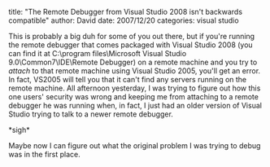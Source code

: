 
title: "The Remote Debugger from Visual Studio 2008 isn't backwards compatible"
author: David
date: 2007/12/20
categories: visual studio

This is probably a big duh for some of you out there, but if you're running the remote debugger that comes packaged with Visual Studio 2008 (you can find it at C:\program files\Microsoft Visual Studio 9.0\Common7\IDE\Remote Debugger) on a remote machine and you try to *attach* to that remote machine using Visual Studio 2005, you'll get an error. In fact, VS2005 will tell you that it can't find any servers running on the remote machine. All afternoon yesterday, I was trying to figure out how this one users' security was wrong and keeping me from attaching to a remote debugger he was running when, in fact, I just had an older version of Visual Studio trying to talk to a newer remote debugger.

\*sigh\*

Maybe now I can figure out what the original problem I was trying to debug was in the first place.

